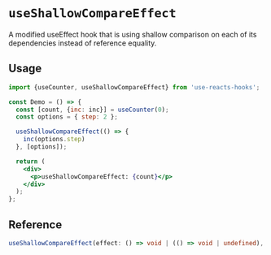 # `useShallowCompareEffect`

A modified useEffect hook that is using shallow comparison on each of its dependencies instead of reference equality.

## Usage

```jsx
import {useCounter, useShallowCompareEffect} from 'use-reacts-hooks';

const Demo = () => {
  const [count, {inc: inc}] = useCounter(0);
  const options = { step: 2 };

  useShallowCompareEffect(() => {
    inc(options.step)
  }, [options]);

  return (
    <div>
      <p>useShallowCompareEffect: {count}</p>
    </div>
  );
};
```

## Reference

```ts
useShallowCompareEffect(effect: () => void | (() => void | undefined), deps: any[]);
```
